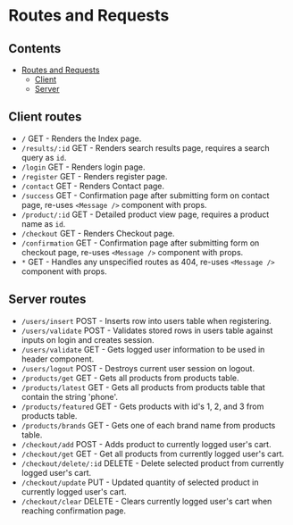 # Routes and Requests

## Contents

- [Routes and Requests](#routes-and-requests)
  - [Client](#client)
  - [Server](#server)

## Client routes
- `/` GET - Renders the Index page.
- `/results/:id` GET - Renders search results page, requires a search query as `id`.
- `/login` GET - Renders login page.
- `/register` GET - Renders register page.
- `/contact` GET - Renders Contact page.
- `/success` GET - Confirmation page after submitting form on contact page, re-uses `<Message />` component with props.
- `/product/:id` GET - Detailed product view page, requires a product name as `id`.
- `/checkout` GET - Renders Checkout page.
- `/confirmation` GET - Confirmation page after submitting form on checkout page, re-uses `<Message />` component with props.
- `*` GET - Handles any unspecified routes as 404, re-uses `<Message />` component with props.

## Server routes
- `/users/insert` POST - Inserts row into users table when registering.
- `/users/validate` POST - Validates stored rows in users table against inputs on login and creates session.
- `/users/validate` GET - Gets logged user information to be used in header component.
- `/users/logout` POST - Destroys current user session on logout.
- `/products/get` GET - Gets all products from products table.
- `/products/latest` GET - Gets all products from products table that contain the string 'phone'.
- `/products/featured` GET - Gets products with id's 1, 2, and 3 from products table.
- `/products/brands` GET - Gets one of each brand name from products table.
- `/checkout/add` POST - Adds product to currently logged user's cart.
- `/checkout/get` GET - Get all products from currently logged user's cart.
- `/checkout/delete/:id` DELETE - Delete selected product from currently logged user's cart.
- `/checkout/update` PUT - Updated quantity of selected product in currently logged user's cart.
- `/checkout/clear` DELETE - Clears currently logged user's cart when reaching confirmation page.
